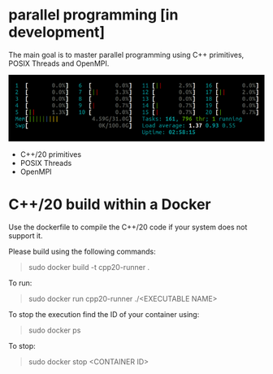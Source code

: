 # parallel programming [in development]
The main goal is to master parallel programming using C++ primitives, POSIX Threads and OpenMPI.

<img src="doc/screen.gif">

- C++/20 primitives
- POSIX Threads
- OpenMPI
 
<!-- lstopo --> 
<!-- numactl -->



# C++/20 build within a Docker
Use the dockerfile to compile the C++/20 code if your system does not support it.

Please build using the following commands:

> sudo docker build -t cpp20-runner .

To run:

> sudo docker run cpp20-runner ./\<EXECUTABLE NAME\>

To stop the execution find the ID of your container using:

> sudo docker ps

To stop:

> sudo docker stop \<CONTAINER ID\>

